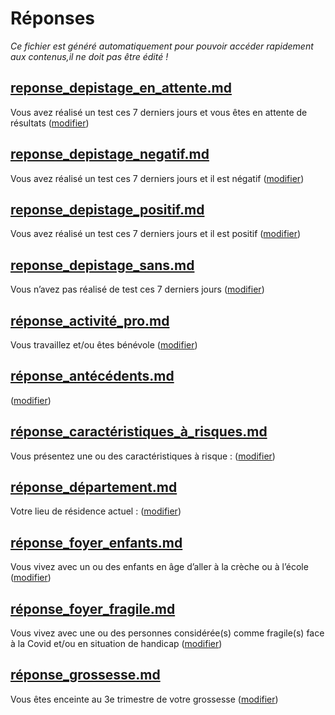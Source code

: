 
# Réponses

*Ce fichier est généré automatiquement pour pouvoir accéder rapidement aux contenus,il ne doit pas être édité !*


## [reponse_depistage_en_attente.md](reponse_depistage_en_attente.md)

Vous avez réalisé un test ces 7 derniers jours et vous êtes en attente de résultats (<a href="#depistage">modifier</a>)



## [reponse_depistage_negatif.md](reponse_depistage_negatif.md)

Vous avez réalisé un test ces 7 derniers jours et il est négatif (<a href="#depistage">modifier</a>)



## [reponse_depistage_positif.md](reponse_depistage_positif.md)

Vous avez réalisé un test ces 7 derniers jours et il est positif (<a href="#depistage">modifier</a>)



## [reponse_depistage_sans.md](reponse_depistage_sans.md)

Vous n’avez pas réalisé de test ces 7 derniers jours (<a href="#depistage">modifier</a>)



## [réponse_activité_pro.md](réponse_activité_pro.md)

Vous travaillez et/ou êtes bénévole (<a href="#activitepro">modifier</a>)



## [réponse_antécédents.md](réponse_antécédents.md)

<b class="nom-antecedents"></b> (<a href="#antecedents">modifier</a>)



## [réponse_caractéristiques_à_risques.md](réponse_caractéristiques_à_risques.md)

Vous présentez une ou des caractéristiques à risque : <b class="nom-caracteristiques-a-risques"></b> (<a href="#caracteristiques">modifier</a>)



## [réponse_département.md](réponse_département.md)

Votre lieu de résidence actuel : <b id="nom-departement"></b> (<a href="#residence">modifier</a>)



## [réponse_foyer_enfants.md](réponse_foyer_enfants.md)

Vous vivez avec un ou des enfants en âge d’aller à la crèche ou à l’école (<a href="#foyer">modifier</a>)



## [réponse_foyer_fragile.md](réponse_foyer_fragile.md)

Vous vivez avec une ou des personnes considérée(s) comme fragile(s) face à la Covid et/ou en situation de handicap (<a href="#foyer">modifier</a>)



## [réponse_grossesse.md](réponse_grossesse.md)

Vous êtes enceinte au 3e trimestre de votre grossesse (<a href="#caracteristiques">modifier</a>)

